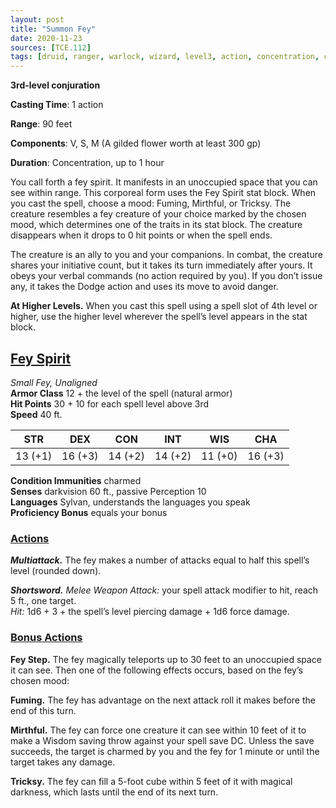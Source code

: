 ```yaml
---
layout: post
title: "Summon Fey"
date: 2020-11-23
sources: [TCE.112]
tags: [druid, ranger, warlock, wizard, level3, action, concentration, conjuration]
---
```


**3rd-level conjuration**

**Casting Time**: 1 action

**Range**: 90 feet

**Components**: V, S, M (A gilded flower worth at least 300 gp)

**Duration**: Concentration, up to 1 hour

You call forth a fey spirit. It manifests in an unoccupied space that you can see within range. This corporeal form uses the Fey Spirit stat block. When you cast the spell, choose a mood: Fuming, Mirthful, or Tricksy. The creature resembles a fey creature of your choice marked by the chosen mood, which determines one of the traits in its stat block. The creature disappears when it drops to 0 hit points or when the spell ends.

The creature is an ally to you and your companions. In combat, the creature shares your initiative count, but it takes its turn immediately after yours. It obeys your verbal commands (no action required by you). If you don’t issue any, it takes the Dodge action and uses its move to avoid danger.

**At Higher Levels.** When you cast this spell using a spell slot of 4th level or higher, use the higher level wherever the spell’s level appears in the stat block.

## <u>Fey Spirit</u>

*Small Fey, Unaligned*  
**Armor Class** 12 + the level of the spell (natural armor)  
**Hit Points** 30 + 10 for each spell level above 3rd  
**Speed** 40 ft.

| STR   | DEX   | CON   | INT   | WIS   | CHA   |
|:-----:|:-----:|:-----:|:-----:|:-----:|:-----:|
|13 (+1)|16 (+3)|14 (+2)|14 (+2)|11 (+0)|16 (+3)|

**Condition Immunities** charmed  
**Senses** darkvision 60 ft., passive Perception 10  
**Languages** Sylvan, understands the languages you speak  
**Proficiency Bonus** equals your bonus

### <u>Actions</u>
***Multiattack.*** The fey makes a number of attacks equal to half this spell’s level (rounded down).

***Shortsword.*** *Melee Weapon Attack:* your spell attack modifier to hit, reach 5 ft., one target.  
*Hit:* 1d6 + 3 + the spell’s level piercing damage + 1d6 force damage.

### <u>Bonus Actions</u>
**Fey Step.** The fey magically teleports up to 30 feet to an unoccupied space it can see. Then one of the following effects occurs, based on the fey’s chosen mood:

**Fuming.** The fey has advantage on the next attack roll it makes before the end of this turn.

**Mirthful.** The fey can force one creature it can see within 10 feet of it to make a Wisdom saving throw against your spell save DC. Unless the save succeeds, the target is charmed by you and the fey for 1 minute or until the target takes any damage.

**Tricksy.** The fey can fill a 5-foot cube within 5 feet of it with magical darkness, which lasts until the end of its next turn.
